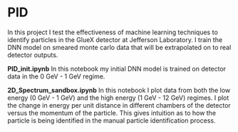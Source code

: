 # PID
In this project I test the effectiveness of machine learning techniques to identify particles in the GlueX detector at Jefferson Laboratory. I train the DNN model on smeared monte carlo data that will be extrapolated on to real detector outputs. 

**PID_init.ipynb** In this notebook my initial DNN model is trained on detector data in the 0 GeV - 1 GeV regime.

**2D_Spectrum_sandbox.ipynb** In this notebook I plot data from both the low energy (0 GeV - 1 GeV) and the high energy (1 GeV - 12 GeV) regimes. I plot the change in energy per unit distance in different chambers of the detector versus the momentum of the particle. This gives intuition as to how the particle is being identified in the manual particle identification process. 
